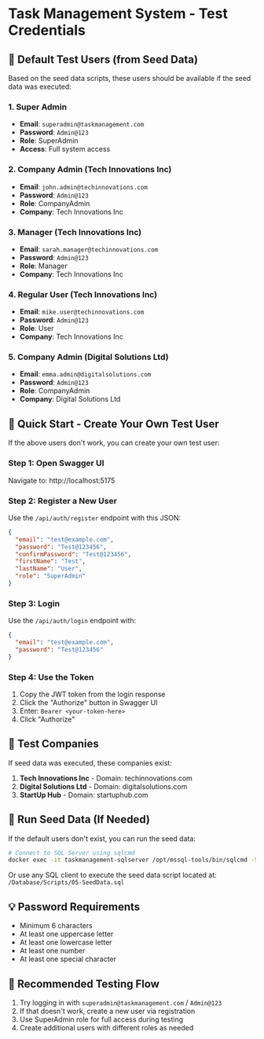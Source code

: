 # Task Management System - Test Credentials

## 🔐 Default Test Users (from Seed Data)

Based on the seed data scripts, these users should be available if the seed data was executed:

### 1. Super Admin
- **Email**: `superadmin@taskmanagement.com`
- **Password**: `Admin@123`
- **Role**: SuperAdmin
- **Access**: Full system access

### 2. Company Admin (Tech Innovations Inc)
- **Email**: `john.admin@techinnovations.com`
- **Password**: `Admin@123`
- **Role**: CompanyAdmin
- **Company**: Tech Innovations Inc

### 3. Manager (Tech Innovations Inc)
- **Email**: `sarah.manager@techinnovations.com`
- **Password**: `Admin@123`
- **Role**: Manager
- **Company**: Tech Innovations Inc

### 4. Regular User (Tech Innovations Inc)
- **Email**: `mike.user@techinnovations.com`
- **Password**: `Admin@123`
- **Role**: User
- **Company**: Tech Innovations Inc

### 5. Company Admin (Digital Solutions Ltd)
- **Email**: `emma.admin@digitalsolutions.com`
- **Password**: `Admin@123`
- **Role**: CompanyAdmin
- **Company**: Digital Solutions Ltd

## 🚀 Quick Start - Create Your Own Test User

If the above users don't work, you can create your own test user:

### Step 1: Open Swagger UI
Navigate to: http://localhost:5175

### Step 2: Register a New User
Use the `/api/auth/register` endpoint with this JSON:

```json
{
  "email": "test@example.com",
  "password": "Test@123456",
  "confirmPassword": "Test@123456",
  "firstName": "Test",
  "lastName": "User",
  "role": "SuperAdmin"
}
```

### Step 3: Login
Use the `/api/auth/login` endpoint with:

```json
{
  "email": "test@example.com",
  "password": "Test@123456"
}
```

### Step 4: Use the Token
1. Copy the JWT token from the login response
2. Click the "Authorize" button in Swagger UI
3. Enter: `Bearer <your-token-here>`
4. Click "Authorize"

## 📝 Test Companies

If seed data was executed, these companies exist:
1. **Tech Innovations Inc** - Domain: techinnovations.com
2. **Digital Solutions Ltd** - Domain: digitalsolutions.com
3. **StartUp Hub** - Domain: startuphub.com

## 🔧 Run Seed Data (If Needed)

If the default users don't exist, you can run the seed data:

```bash
# Connect to SQL Server using sqlcmd
docker exec -it taskmanagement-sqlserver /opt/mssql-tools/bin/sqlcmd -S localhost -U sa -P "SecureTask2025#@!" -i /path/to/05-SeedData.sql
```

Or use any SQL client to execute the seed data script located at:
`/Database/Scripts/05-SeedData.sql`

## 💡 Password Requirements
- Minimum 6 characters
- At least one uppercase letter
- At least one lowercase letter
- At least one number
- At least one special character

## 🎯 Recommended Testing Flow
1. Try logging in with `superadmin@taskmanagement.com` / `Admin@123`
2. If that doesn't work, create a new user via registration
3. Use SuperAdmin role for full access during testing
4. Create additional users with different roles as needed
